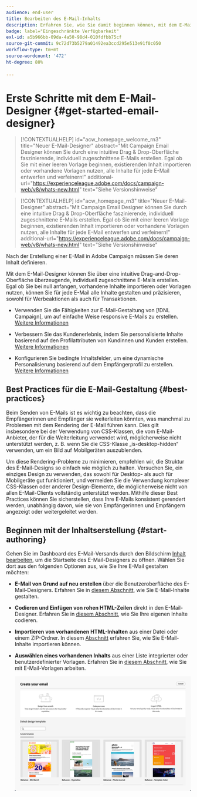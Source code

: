 ```yaml
---
audience: end-user
title: Bearbeiten des E-Mail-Inhalts
description: Erfahren Sie, wie Sie damit beginnen können, mit dem E-Mail-Designer in der Web-Benutzeroberfläche von Campaign Inhalte zu erstellen.
badge: label="Eingeschränkte Verfügbarkeit"
exl-id: a5b966bb-09da-4a50-98d4-010fdfbb75cf
source-git-commit: 9c72d73b5279a01492ea3ccd295e513e91f0c050
workflow-type: tm+mt
source-wordcount: '472'
ht-degree: 80%

---
```


# Erste Schritte mit dem E-Mail-Designer {#get-started-email-designer}

>[!CONTEXTUALHELP]
>id="acw_homepage_welcome_rn3"
>title="Neuer E-Mail-Designer"
>abstract="Mit Campaign Email Designer können Sie durch eine intuitive Drag &amp; Drop-Oberfläche faszinierende, individuell zugeschnittene E-Mails erstellen. Egal ob Sie mit einer leeren Vorlage beginnen, existierenden Inhalt importieren oder vorhandene Vorlagen nutzen, alle Inhalte für jede E-Mail entwerfen und verfeinern!"
>additional-url="https://experienceleague.adobe.com/docs/campaign-web/v8/whats-new.html" text="Siehe Versionshinweise"


<!--TO REMOVE BELOW-->
>[!CONTEXTUALHELP]
>id="acw_homepage_rn3"
>title="Neuer E-Mail-Designer"
>abstract="Mit Campaign Email Designer können Sie durch eine intuitive Drag &amp; Drop-Oberfläche faszinierende, individuell zugeschnittene E-Mails erstellen. Egal ob Sie mit einer leeren Vorlage beginnen, existierenden Inhalt importieren oder vorhandene Vorlagen nutzen, alle Inhalte für jede E-Mail entwerfen und verfeinern!"
>additional-url="https://experienceleague.adobe.com/docs/campaign-web/v8/whats-new.html" text="Siehe Versionshinweise"

<!--TO REMOVE ABOVE-->

Nach der Erstellung einer E-Mail in Adobe Campaign müssen Sie deren Inhalt definieren.

Mit dem E-Mail-Designer können Sie über eine intuitive Drag-and-Drop-Oberfläche überzeugende, individuell zugeschnittene E-Mails erstellen. Egal ob Sie bei null anfangen, vorhandene Inhalte importieren oder Vorlagen nutzen, können Sie für jede E-Mail alle Inhalte gestalten und präzisieren, sowohl für Werbeaktionen als auch für Transaktionen.

<!--Built to deliver HTML optimized for responsive design, the Email Designer allows you to easily define and apply visibility conditions and dynamic content to an email, template, or fragment directly through the user interface. You can seamlessly switch between the drag and drop interface and HTML code at the click of a button.

The Email Designer allows you to create email content and email content templates. It is compatible with simple emails, transactional emails, A/B test emails, multilingual emails, and recurring emails.-->

* Verwenden Sie die Fähigkeiten zur E-Mail-Gestaltung von [!DNL Campaign], um auf einfache Weise responsive E-Mails zu erstellen. [Weitere Informationen](create-email-content.md)

* Verbessern Sie das Kundenerlebnis, indem Sie personalisierte Inhalte basierend auf den Profilattributen von Kundinnen und Kunden erstellen. [Weitere Informationen](../personalization/personalize.md)

* Konfigurieren Sie bedingte Inhaltsfelder, um eine dynamische Personalisierung basierend auf dem Empfängerprofil zu erstellen. [Weitere Informationen](../personalization/conditions.md)

## Best Practices für die E-Mail-Gestaltung {#best-practices}

Beim Senden von E-Mails ist es wichtig zu beachten, dass die Empfängerinnen und Empfänger sie weiterleiten könnten, was manchmal zu Problemen mit dem Rendering der E-Mail führen kann. Dies gilt insbesondere bei der Verwendung von CSS-Klassen, die vom E-Mail-Anbieter, der für die Weiterleitung verwendet wird, möglicherweise nicht unterstützt werden, z. B. wenn Sie die CSS-Klasse „is-desktop-hidden“ verwenden, um ein Bild auf Mobilgeräten auszublenden.

Um diese Rendering-Probleme zu minimieren, empfehlen wir, die Struktur des E-Mail-Designs so einfach wie möglich zu halten. Versuchen Sie, ein einziges Design zu verwenden, das sowohl für Desktop- als auch für Mobilgeräte gut funktioniert, und vermeiden Sie die Verwendung komplexer CSS-Klassen oder anderer Design-Elemente, die möglicherweise nicht von allen E-Mail-Clients vollständig unterstützt werden. Mithilfe dieser Best Practices können Sie sicherstellen, dass Ihre E-Mails konsistent gerendert werden, unabhängig davon, wie sie von Empfängerinnen und Empfängern angezeigt oder weitergeleitet werden.

## Beginnen mit der Inhaltserstellung {#start-authoring}

Gehen Sie im Dashboard des E-Mail-Versands durch den Bildschirm [Inhalt bearbeiten](edit-content.md), um die Startseite des E-Mail-Designers zu öffnen. Wählen Sie dort aus den folgenden Optionen aus, wie Sie Ihre E-Mail gestalten möchten:

* **E-Mail von Grund auf neu erstellen** über die Benutzeroberfläche des E-Mail-Designers. Erfahren Sie in [diesem Abschnitt](create-email-content.md), wie Sie E-Mail-Inhalte gestalten.

* **Codieren und Einfügen von rohen HTML-Zeilen** direkt in den E-Mail-Designer. Erfahren Sie in [diesem Abschnitt](code-content.md), wie Sie Ihre eigenen Inhalte codieren. 

* **Importieren von vorhandenen HTML-Inhalten** aus einer Datei oder einem ZIP-Ordner. In diesem [Abschnitt](existing-content.md) erfahren Sie, wie Sie E-Mail-Inhalte importieren können.

* **Auswählen eines vorhandenen Inhalts** aus einer Liste integrierter oder benutzerdefinierter Vorlagen. Erfahren Sie in [diesem Abschnitt](create-email-templates.md), wie Sie mit E-Mail-Vorlagen arbeiten.

  ![](assets/email_designer_create_options.png)
